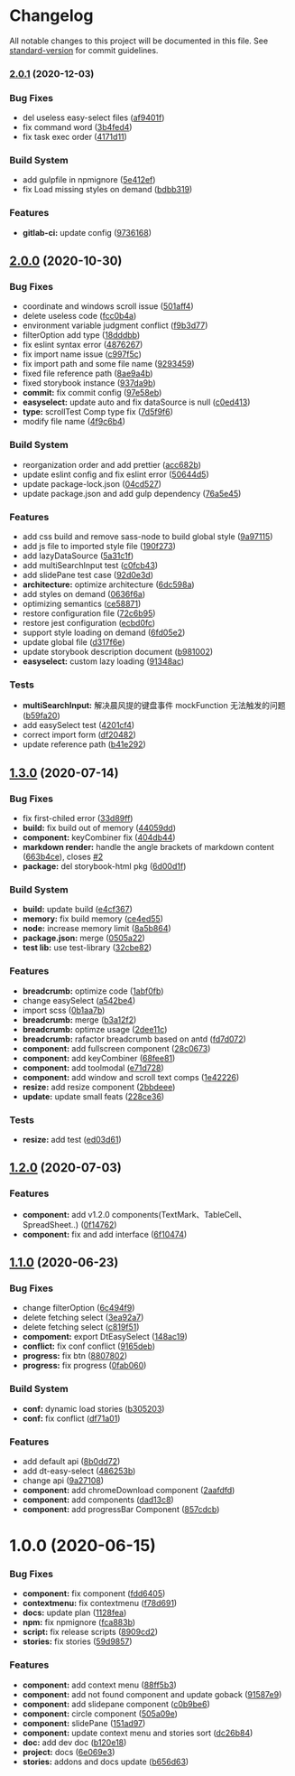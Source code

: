# Changelog

All notable changes to this project will be documented in this file. See [standard-version](https://github.com/conventional-changelog/standard-version) for commit guidelines.

### [2.0.1](http://gitlab.prod.dtstack.cn/dt-insight-front/infrastructure/dt-react-component/compare/v2.0.0...v2.0.1) (2020-12-03)


### Bug Fixes

* del useless easy-select files ([af9401f](http://gitlab.prod.dtstack.cn/dt-insight-front/infrastructure/dt-react-component/commit/af9401f))
* fix command word ([3b4fed4](http://gitlab.prod.dtstack.cn/dt-insight-front/infrastructure/dt-react-component/commit/3b4fed4))
* fix task exec order ([4171d11](http://gitlab.prod.dtstack.cn/dt-insight-front/infrastructure/dt-react-component/commit/4171d11))


### Build System

* add gulpfile in npmignore ([5e412ef](http://gitlab.prod.dtstack.cn/dt-insight-front/infrastructure/dt-react-component/commit/5e412ef))
* fix Load missing styles on demand ([bdbb319](http://gitlab.prod.dtstack.cn/dt-insight-front/infrastructure/dt-react-component/commit/bdbb319))


### Features

* **gitlab-ci:** update config ([9736168](http://gitlab.prod.dtstack.cn/dt-insight-front/infrastructure/dt-react-component/commit/9736168))



## [2.0.0](http://gitlab.prod.dtstack.cn/dt-insight-front/infrastructure/dt-react-component/compare/v1.4.1...v2.0.0) (2020-10-30)


### Bug Fixes

* coordinate and windows scroll issue ([501aff4](http://gitlab.prod.dtstack.cn/dt-insight-front/infrastructure/dt-react-component/commit/501aff4))
* delete useless code ([fcc0b4a](http://gitlab.prod.dtstack.cn/dt-insight-front/infrastructure/dt-react-component/commit/fcc0b4a))
* environment variable judgment conflict ([f9b3d77](http://gitlab.prod.dtstack.cn/dt-insight-front/infrastructure/dt-react-component/commit/f9b3d77))
* filterOption add type ([18dddbb](http://gitlab.prod.dtstack.cn/dt-insight-front/infrastructure/dt-react-component/commit/18dddbb))
* fix eslint syntax error ([4876267](http://gitlab.prod.dtstack.cn/dt-insight-front/infrastructure/dt-react-component/commit/4876267))
* fix import name issue ([c997f5c](http://gitlab.prod.dtstack.cn/dt-insight-front/infrastructure/dt-react-component/commit/c997f5c))
* fix import path and some file name ([9293459](http://gitlab.prod.dtstack.cn/dt-insight-front/infrastructure/dt-react-component/commit/9293459))
* fixed file reference path ([8ae9a4b](http://gitlab.prod.dtstack.cn/dt-insight-front/infrastructure/dt-react-component/commit/8ae9a4b))
* fixed storybook instance ([937da9b](http://gitlab.prod.dtstack.cn/dt-insight-front/infrastructure/dt-react-component/commit/937da9b))
* **commit:** fix commit config ([97e58eb](http://gitlab.prod.dtstack.cn/dt-insight-front/infrastructure/dt-react-component/commit/97e58eb))
* **easyselect:** update auto and fix dataSource is null ([c0ed413](http://gitlab.prod.dtstack.cn/dt-insight-front/infrastructure/dt-react-component/commit/c0ed413))
* **type:** scrollTest Comp type fix ([7d5f9f6](http://gitlab.prod.dtstack.cn/dt-insight-front/infrastructure/dt-react-component/commit/7d5f9f6))
* modify file name ([4f9c6b4](http://gitlab.prod.dtstack.cn/dt-insight-front/infrastructure/dt-react-component/commit/4f9c6b4))


### Build System

* reorganization order and add prettier ([acc682b](http://gitlab.prod.dtstack.cn/dt-insight-front/infrastructure/dt-react-component/commit/acc682b))
* update eslint config and fix eslint error ([50644d5](http://gitlab.prod.dtstack.cn/dt-insight-front/infrastructure/dt-react-component/commit/50644d5))
* update package-lock.json ([04cd527](http://gitlab.prod.dtstack.cn/dt-insight-front/infrastructure/dt-react-component/commit/04cd527))
* update package.json and add gulp dependency ([76a5e45](http://gitlab.prod.dtstack.cn/dt-insight-front/infrastructure/dt-react-component/commit/76a5e45))


### Features

* add css build and remove sass-node to build global style ([9a97115](http://gitlab.prod.dtstack.cn/dt-insight-front/infrastructure/dt-react-component/commit/9a97115))
* add js file to imported style file ([190f273](http://gitlab.prod.dtstack.cn/dt-insight-front/infrastructure/dt-react-component/commit/190f273))
* add lazyDataSource ([5a31c1f](http://gitlab.prod.dtstack.cn/dt-insight-front/infrastructure/dt-react-component/commit/5a31c1f))
* add multiSearchInput test ([c0fcb43](http://gitlab.prod.dtstack.cn/dt-insight-front/infrastructure/dt-react-component/commit/c0fcb43))
* add slidePane test case ([92d0e3d](http://gitlab.prod.dtstack.cn/dt-insight-front/infrastructure/dt-react-component/commit/92d0e3d))
* **architecture:** optimize architecture ([6dc598a](http://gitlab.prod.dtstack.cn/dt-insight-front/infrastructure/dt-react-component/commit/6dc598a))
* add styles on demand ([0636f6a](http://gitlab.prod.dtstack.cn/dt-insight-front/infrastructure/dt-react-component/commit/0636f6a))
* optimizing semantics ([ce58871](http://gitlab.prod.dtstack.cn/dt-insight-front/infrastructure/dt-react-component/commit/ce58871))
* restore configuration file ([72c6b95](http://gitlab.prod.dtstack.cn/dt-insight-front/infrastructure/dt-react-component/commit/72c6b95))
* restore jest configuration ([ecbd0fc](http://gitlab.prod.dtstack.cn/dt-insight-front/infrastructure/dt-react-component/commit/ecbd0fc))
* support style loading on demand ([6fd05e2](http://gitlab.prod.dtstack.cn/dt-insight-front/infrastructure/dt-react-component/commit/6fd05e2))
* update global file ([d317f6e](http://gitlab.prod.dtstack.cn/dt-insight-front/infrastructure/dt-react-component/commit/d317f6e))
* update storybook description document ([b981002](http://gitlab.prod.dtstack.cn/dt-insight-front/infrastructure/dt-react-component/commit/b981002))
* **easyselect:** custom lazy loading ([91348ac](http://gitlab.prod.dtstack.cn/dt-insight-front/infrastructure/dt-react-component/commit/91348ac))


### Tests

* **multiSearchInput:** 解决晨风提的键盘事件 mockFunction 无法触发的问题 ([b59fa20](http://gitlab.prod.dtstack.cn/dt-insight-front/infrastructure/dt-react-component/commit/b59fa20))
* add easySelect test ([4201cf4](http://gitlab.prod.dtstack.cn/dt-insight-front/infrastructure/dt-react-component/commit/4201cf4))
* correct import form ([df20482](http://gitlab.prod.dtstack.cn/dt-insight-front/infrastructure/dt-react-component/commit/df20482))
* update reference path ([b41e292](http://gitlab.prod.dtstack.cn/dt-insight-front/infrastructure/dt-react-component/commit/b41e292))



## [1.3.0](http://gitlab.prod.dtstack.cn/dt-insight-front/infrastructure/dt-react-component/compare/v1.2.0...v1.3.0) (2020-07-14)


### Bug Fixes

* fix first-chiled error ([33d89ff](http://gitlab.prod.dtstack.cn/dt-insight-front/infrastructure/dt-react-component/commit/33d89ff))
* **build:** fix build out of memory ([44059dd](http://gitlab.prod.dtstack.cn/dt-insight-front/infrastructure/dt-react-component/commit/44059dd))
* **component:** keyCombiner fix ([404db44](http://gitlab.prod.dtstack.cn/dt-insight-front/infrastructure/dt-react-component/commit/404db44))
* **markdown render:** handle the angle brackets of markdown content ([663b4ce](http://gitlab.prod.dtstack.cn/dt-insight-front/infrastructure/dt-react-component/commit/663b4ce)), closes [#2](http://gitlab.prod.dtstack.cn/dt-insight-front/infrastructure/dt-react-component/issues/2)
* **package:** del storybook-html pkg ([6d00d1f](http://gitlab.prod.dtstack.cn/dt-insight-front/infrastructure/dt-react-component/commit/6d00d1f))


### Build System

* **build:** update build ([e4cf367](http://gitlab.prod.dtstack.cn/dt-insight-front/infrastructure/dt-react-component/commit/e4cf367))
* **memory:** fix build memory ([ce4ed55](http://gitlab.prod.dtstack.cn/dt-insight-front/infrastructure/dt-react-component/commit/ce4ed55))
* **node:** increase memory limit ([8a5b864](http://gitlab.prod.dtstack.cn/dt-insight-front/infrastructure/dt-react-component/commit/8a5b864))
* **package.json:** merge ([0505a22](http://gitlab.prod.dtstack.cn/dt-insight-front/infrastructure/dt-react-component/commit/0505a22))
* **test lib:** use test-library ([32cbe82](http://gitlab.prod.dtstack.cn/dt-insight-front/infrastructure/dt-react-component/commit/32cbe82))


### Features

* **breadcrumb:** optimize code ([1abf0fb](http://gitlab.prod.dtstack.cn/dt-insight-front/infrastructure/dt-react-component/commit/1abf0fb))
* change easySelect ([a542be4](http://gitlab.prod.dtstack.cn/dt-insight-front/infrastructure/dt-react-component/commit/a542be4))
* import scss ([0b1aa7b](http://gitlab.prod.dtstack.cn/dt-insight-front/infrastructure/dt-react-component/commit/0b1aa7b))
* **breadcrumb:** merge ([b3a12f2](http://gitlab.prod.dtstack.cn/dt-insight-front/infrastructure/dt-react-component/commit/b3a12f2))
* **breadcrumb:** optimze usage ([2dee11c](http://gitlab.prod.dtstack.cn/dt-insight-front/infrastructure/dt-react-component/commit/2dee11c))
* **breadcrumb:** rafactor breadcrumb based on antd ([fd7d072](http://gitlab.prod.dtstack.cn/dt-insight-front/infrastructure/dt-react-component/commit/fd7d072))
* **component:** add fullscreen component ([28c0673](http://gitlab.prod.dtstack.cn/dt-insight-front/infrastructure/dt-react-component/commit/28c0673))
* **component:** add keyCombiner ([68fee81](http://gitlab.prod.dtstack.cn/dt-insight-front/infrastructure/dt-react-component/commit/68fee81))
* **component:** add toolmodal ([e71d728](http://gitlab.prod.dtstack.cn/dt-insight-front/infrastructure/dt-react-component/commit/e71d728))
* **component:** add window and scroll text comps ([1e42226](http://gitlab.prod.dtstack.cn/dt-insight-front/infrastructure/dt-react-component/commit/1e42226))
* **resize:** add resize component ([2bbdeee](http://gitlab.prod.dtstack.cn/dt-insight-front/infrastructure/dt-react-component/commit/2bbdeee))
* **update:** update small feats ([228ce36](http://gitlab.prod.dtstack.cn/dt-insight-front/infrastructure/dt-react-component/commit/228ce36))


### Tests

* **resize:** add test ([ed03d61](http://gitlab.prod.dtstack.cn/dt-insight-front/infrastructure/dt-react-component/commit/ed03d61))



## [1.2.0](http://gitlab.prod.dtstack.cn/dt-insight-front/infrastructure/dt-react-component/compare/v1.1.0...v1.2.0) (2020-07-03)


### Features

* **component:** add v1.2.0 components(TextMark、TableCell、SpreadSheet..) ([0f14762](http://gitlab.prod.dtstack.cn/dt-insight-front/infrastructure/dt-react-component/commit/0f14762))
* **component:** fix and add interface ([6f10474](http://gitlab.prod.dtstack.cn/dt-insight-front/infrastructure/dt-react-component/commit/6f10474))



## [1.1.0](http://gitlab.prod.dtstack.cn/dt-insight-front/infrastructure/dt-react-component/compare/v1.0.0...v1.1.0) (2020-06-23)


### Bug Fixes

* change filterOption ([6c494f9](http://gitlab.prod.dtstack.cn/dt-insight-front/infrastructure/dt-react-component/commit/6c494f9))
* delete fetching select ([3ea92a7](http://gitlab.prod.dtstack.cn/dt-insight-front/infrastructure/dt-react-component/commit/3ea92a7))
* delete fetching select ([c819f51](http://gitlab.prod.dtstack.cn/dt-insight-front/infrastructure/dt-react-component/commit/c819f51))
* **compoment:** export DtEasySelect ([148ac19](http://gitlab.prod.dtstack.cn/dt-insight-front/infrastructure/dt-react-component/commit/148ac19))
* **conflict:** fix conf conflict ([9165deb](http://gitlab.prod.dtstack.cn/dt-insight-front/infrastructure/dt-react-component/commit/9165deb))
* **progress:** fix btn ([8807802](http://gitlab.prod.dtstack.cn/dt-insight-front/infrastructure/dt-react-component/commit/8807802))
* **progress:** fix progress ([0fab060](http://gitlab.prod.dtstack.cn/dt-insight-front/infrastructure/dt-react-component/commit/0fab060))


### Build System

* **conf:** dynamic load stories ([b305203](http://gitlab.prod.dtstack.cn/dt-insight-front/infrastructure/dt-react-component/commit/b305203))
* **conf:** fix conflict ([df71a01](http://gitlab.prod.dtstack.cn/dt-insight-front/infrastructure/dt-react-component/commit/df71a01))


### Features

* add default api ([8b0dd72](http://gitlab.prod.dtstack.cn/dt-insight-front/infrastructure/dt-react-component/commit/8b0dd72))
* add dt-easy-select ([486253b](http://gitlab.prod.dtstack.cn/dt-insight-front/infrastructure/dt-react-component/commit/486253b))
* change api ([9a27108](http://gitlab.prod.dtstack.cn/dt-insight-front/infrastructure/dt-react-component/commit/9a27108))
* **component:** add chromeDownload component ([2aafdfd](http://gitlab.prod.dtstack.cn/dt-insight-front/infrastructure/dt-react-component/commit/2aafdfd))
* **component:** add components ([dad13c8](http://gitlab.prod.dtstack.cn/dt-insight-front/infrastructure/dt-react-component/commit/dad13c8))
* **component:** add progressBar Component ([857cdcb](http://gitlab.prod.dtstack.cn/dt-insight-front/infrastructure/dt-react-component/commit/857cdcb))



# 1.0.0 (2020-06-15)


### Bug Fixes

* **component:** fix component ([fdd6405](http://gitlab.prod.dtstack.cn/dt-insight-front/infrastructure/dt-react-component/commit/fdd6405))
* **contextmenu:** fix contextmenu ([f78d691](http://gitlab.prod.dtstack.cn/dt-insight-front/infrastructure/dt-react-component/commit/f78d691))
* **docs:** update plan ([1128fea](http://gitlab.prod.dtstack.cn/dt-insight-front/infrastructure/dt-react-component/commit/1128fea))
* **npm:** fix npmignore ([fca883b](http://gitlab.prod.dtstack.cn/dt-insight-front/infrastructure/dt-react-component/commit/fca883b))
* **script:** fix release scripts ([8909cd2](http://gitlab.prod.dtstack.cn/dt-insight-front/infrastructure/dt-react-component/commit/8909cd2))
* **stories:** fix stories ([59d9857](http://gitlab.prod.dtstack.cn/dt-insight-front/infrastructure/dt-react-component/commit/59d9857))


### Features

* **component:** add context menu ([88ff5b3](http://gitlab.prod.dtstack.cn/dt-insight-front/infrastructure/dt-react-component/commit/88ff5b3))
* **component:** add not found component and update goback ([91587e9](http://gitlab.prod.dtstack.cn/dt-insight-front/infrastructure/dt-react-component/commit/91587e9))
* **component:** add slidepane component ([c0b9be6](http://gitlab.prod.dtstack.cn/dt-insight-front/infrastructure/dt-react-component/commit/c0b9be6))
* **component:** circle component ([505a09e](http://gitlab.prod.dtstack.cn/dt-insight-front/infrastructure/dt-react-component/commit/505a09e))
* **component:** slidePane ([151ad97](http://gitlab.prod.dtstack.cn/dt-insight-front/infrastructure/dt-react-component/commit/151ad97))
* **component:** update context menu and stories sort ([dc26b84](http://gitlab.prod.dtstack.cn/dt-insight-front/infrastructure/dt-react-component/commit/dc26b84))
* **doc:** add dev doc ([b120e18](http://gitlab.prod.dtstack.cn/dt-insight-front/infrastructure/dt-react-component/commit/b120e18))
* **project:** docs ([6e069e3](http://gitlab.prod.dtstack.cn/dt-insight-front/infrastructure/dt-react-component/commit/6e069e3))
* **stories:** addons and docs update ([b656d63](http://gitlab.prod.dtstack.cn/dt-insight-front/infrastructure/dt-react-component/commit/b656d63))
